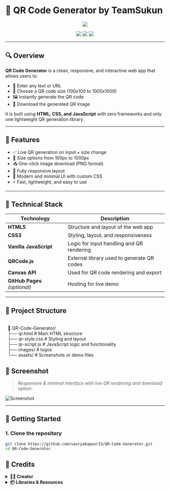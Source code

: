 # 🔳 QR Code Generator by TeamSukun

<p align="center">
  <img src="https://readme-typing-svg.herokuapp.com?font=Fira+Code&size=22&duration=2500&pause=1000&center=true&vCenter=true&color=1EFFEF&width=550&lines=Simple+QR+Code+Generator;Made+with+HTML%2C+CSS%2C+JavaScript;Downloadable+%7C+Responsive+%7C+Custom+Size" />
</p>

<p align="center">
  <img src="https://img.shields.io/github/languages/top/sauryakapoor15/QR-Code-Generator?color=1effef&style=flat-square" />
  <img src="https://img.shields.io/github/repo-size/sauryakapoor15/QR-Code-Generator?style=flat-square&color=1effef" />
  <img src="https://img.shields.io/github/license/sauryakapoor15/QR-Code-Generator?style=flat-square&color=1effef" />
</p>

---

## 🔍 Overview

**QR Code Generator** is a clean, responsive, and interactive web app that allows users to:
- 🔗 Enter any text or URL
- 📐 Choose a QR code size (100x100 to 1000x1000)
- 🖼️ Instantly generate the QR code
- 💾 Download the generated QR image

It is built using **HTML, CSS, and JavaScript** with zero frameworks and only one lightweight QR generation library.

---

## 🎯 Features

- ✅ Live QR generation on input + size change
- 📏 Size options from 100px to 1000px
- 📥 One-click image download (PNG format)
- 📱 Fully responsive layout
- 🎨 Modern and minimal UI with custom CSS
- ⚡ Fast, lightweight, and easy to use

---

## 🧠 Technical Stack

| Technology       | Description                                  |
|------------------|----------------------------------------------|
| **HTML5**        | Structure and layout of the web app          |
| **CSS3**         | Styling, layout, and responsiveness          |
| **Vanilla JavaScript** | Logic for input handling and QR rendering |
| **QRCode.js**    | External library used to generate QR codes   |
| **Canvas API**   | Used for QR code rendering and export        |
| **GitHub Pages** _(optional)_ | Hosting for live demo          |

---

## 📂 Project Structure
<br>
    &nbsp  📁 QR-Code-Generator/<br>
    &nbsp  ├── qr.html # Main HTML structure<br>
   &nbsp   ├── qr-style.css # Styling and layout<br>
    &nbsp  ├── qr-script.js # JavaScript logic and functionality<br>
    &nbsp  ├── images/ # logos <br>
   &nbsp   └── assets/ # Screenshots or demo files<br>

 ## 📸 Screenshot

> _Responsive & minimal interface with live QR rendering and download option:_

![Screenshot](https://raw.githubusercontent.com/sauryakapoor15/QR-Code-Generator/main/assets/github.png) <!-- Replace this with your actual image path -->

---

## 🚀 Getting Started

### 1. Clone the repository

```bash
git clone https://github.com/sauryakapoor15/QR-Code-Generator.git
cd QR-Code-Generator
```

## 🙌 Credits
<details> <summary><strong>👨‍💻 Creator</strong></summary>
Name: Saurya Kapoor<br>
Role: Frontend Developer | Bot Developer<br>
Skills: HTML, CSS, JavaScript, Python<br>
LinkedIn: linkedin.com/in/saurya11253v<br>
GitHub: @sauryakapoor15<br>

</details> <details> <summary><strong>📦 Libraries & Resources</strong></summary>
QRCode.js – For generating QR codes

Vanilla JavaScript & CSS3 – For logic and styling

</details>
